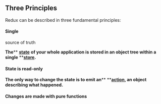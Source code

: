 ## Three Principles

Redux can be described in three fundamental principles:

#### Single
source of truth

**The**** ****[state](http://redux.js.org/docs/Glossary.html#state)**** ****of
your whole application is stored in an object tree within a single**** ****[store](http://redux.js.org/docs/Glossary.html#store).**

#### State is read-only

**The only way to change the state is to emit an**** ****[action](http://redux.js.org/docs/Glossary.html#action),
an object describing what happened.**

#### Changes are made with pure functions
